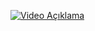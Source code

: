[![Video Açıklama](https://img.youtube.com/vi/VIDEO_ID/default.jpg)](https://github.com/huseyinimal/Store/blob/main/TanıtımVideosu.mp4)

